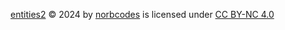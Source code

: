 <a href="https://github.com/norbcodes/entities/tree/main/entities2">entities2</a> © 2024 by <a href="https://github.com/norbcodes">norbcodes</a> is licensed under <a href="https://creativecommons.org/licenses/by-nc/4.0/">CC BY-NC 4.0</a>